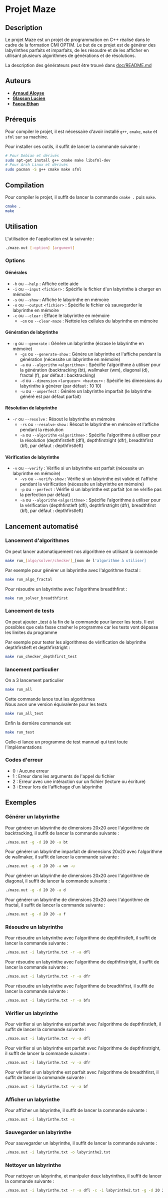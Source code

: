 # Projet Maze

## Description

Le projet Maze est un projet de programmation en C++ réalisé dans le cadre de la formation CMI OPTIM.
Le but de ce projet est de générer des labyrinthes parfaits et imparfaits, de les résoudre et de les afficher en utilisant plusieurs algorithmes de générations et de résolutions.

La description des générateurs peut être trouvé dans [doc/README.md](doc/README/md)

## Auteurs

- [**Arnaud Aloyse**](https://github.com/aloyse33)
- [**Glasson Lucien**](https://github.com/lulu-froid)
- [**Facca Ethan**](https://github.com/untypequicode)

## Prérequis

Pour compiler le projet, il est nécessaire d'avoir installé `g++`, `cmake`, `make` et `sfml` sur sa machine.

Pour installer ces outils, il suffit de lancer la commande suivante :
```bash
# Pour Debian et dérivés
sudo apt-get install g++ cmake make libsfml-dev
# Pour Arch Linux et dérivés
sudo pacman -S g++ cmake make sfml
```

## Compilation

Pour compiler le projet, il suffit de lancer la commande `cmake .` puis `make`.

```bash
cmake .
make
```

## Utilisation

L'utilisation de l'application est la suivante :

```bash
./maze.out [-option] [argument]
```

### Options

#### Générales

* `-h` ou `--help` : Affiche cette aide
* `-i` ou `--input` `<fichier>` : Spécifie le fichier d'un labyrinthe à charger en mémoire
* `-s` ou `--show` : Affiche le labyrinthe en mémoire
* `-o` ou `--output` `<fichier>` : Spécifie le fichier où sauvegarder le labyrinthe en mémoire
* `-c` ou `--clear` : Efface le labyrinthe en mémoire
  + `-cm` ou `--clear-maze` : Nettoie les cellules du labyrinthe en mémoire

#### Génération de labyrinthe

* `-g` ou `--generate` : Génère un labyrinthe (écrase le labyrinthe en mémoire)
  + `-gs` ou `--generate-show` : Génère un labyrinthe et l'affiche pendant la génération (nécessite un labyrinthe en mémoire)
  + `-a` ou `--algorithm` `<algorithme>` : Spécifie l'algorithme à utiliser pour la génération (backtracking (bt), wallmaker (wm), diagonal (d), fractal (f), par défaut : backtracking)
  + `-d` ou `--dimension` `<largueur> <hauteur>` : Spécifie les dimensions du labyrinthe à générer (par défaut : 10 10)
  + `-u` ou `--unperfect` : Génère un labyrinthe imparfait (le labyrinthe généré est par défaut parfait)

#### Résolution de labyrinthe

* `-r` ou `--resolve` : Résout le labyrinthe en mémoire
  + `-rs` ou `--resolve-show` : Résout le labyrinthe en mémoire et l'affiche pendant la résolution
  + `-a` ou `--algorithm` `<algorithme>` : Spécifie l'algorithme à utiliser pour la résolution (depthfirstleft (dfl), depthfirstright (dfr), breadthfirst (bf), par défaut : depthfirstleft)

#### Vérification de labyrinthe

* `-v` ou `--verify` : Vérifie si un labyrinthe est parfait (nécessite un labyrinthe en mémoire)
  + `-vs` ou `--verify-show` : Vérifie si un labyrinthe est valide et l'affiche pendant la vérification (nécessite un labyrinthe en mémoire)
  + `-p` ou `--perfect` : Vérifie si un labyrinthe est parfait (on ne vérifie pas la perfection par défaut)
  + `-a` ou `--algorithm` `<algorithme>` : Spécifie l'algorithme à utiliser pour la vérification (depthfirstleft (dfl), depthfirstright (dfr), breadthfirst (bf), par défaut : depthfirstleft)

## Lancement automatisé

### Lancement d'algorithmes

On peut lancer automatiquement nos algorithme en utilisant la commande
```bash
make run_[algo/solver/checker]_[nom de l'algorithme à utiliser]
```
Par exemple pour générer un labyrinthe avec l'algorithme fractal :
```bash
make run_algo_fractal
```
Pour résoudre un labyrinthe avec l'algorithme breadthfirst :
```bash
make run_solver_breadthfirst
```

### Lancement de tests

On peut ajouter _test à la fin de la commande pour lancer les tests. Il est possibles
que cela fasse crasher le programme car les tests vont dépasse les limites du programme

Par exemple pour tester les algorithmes de vérification de labyrinthe depthfirstleft et depthfirstright :
```bash
make run_checker_depthfirst_test
```
### lancement particulier

On a 3 lancement particulier
```bash
make run_all
```
Cette commande lance tout les algorithmes \
Nous avon une version équivalente pour les tests
```bash
make run_all_test
```
Enfin la dernière commande est
```bash
make run_test
```
Celle-ci lance un programme de test mannuel qui test toute l'implémentations

### Codes d'erreur

- 0 : Aucune erreur
- 1 : Erreur dans les arguments de l'appel du fichier
- 2 : Erreur avec une intéraction sur un fichier (lecture ou écriture)
- 3 : Erreur lors de l'affichage d'un labyrinthe

## Exemples

### Générer un labyrinthe

Pour générer un labyrinthe de dimensions 20x20 avec l'algorithme de backtracking, il suffit de lancer la commande suivante :
```bash
./maze.out -g -d 20 20 -a bt
```

Pour générer un labyrinthe imparfait de dimensions 20x20 avec l'algorithme de wallmaker, il suffit de lancer la commande suivante :
```bash
./maze.out -g -d 20 20 -a wm -u
```

Pour générer un labyrinthe de dimensions 20x20 avec l'algorithme de diagonal, il suffit de lancer la commande suivante :
```bash
./maze.out -g -d 20 20 -a d
```

Pour générer un labyrinthe de dimensions 20x20 avec l'algorithme de fractal, il suffit de lancer la commande suivante :
```bash
./maze.out -g -d 20 20 -a f
```

### Résoudre un labyrinthe

Pour résoudre un labyrinthe avec l'algorithme de depthfirstleft, il suffit de lancer la commande suivante :
```bash
./maze.out -i labyrinthe.txt -r -a dfl
```

Pour résoudre un labyrinthe avec l'algorithme de depthfirstright, il suffit de lancer la commande suivante :
```bash
./maze.out -i labyrinthe.txt -r -a dfr
```

Pour résoudre un labyrinthe avec l'algorithme de breadthfirst, il suffit de lancer la commande suivante :
```bash
./maze.out -i labyrinthe.txt -r -a bfs
```

### Vérifier un labyrinthe

Pour vérifier si un labyrinthe est parfait avec l'algorithme de depthfirstleft, il suffit de lancer la commande suivante :
```bash
./maze.out -i labyrinthe.txt -v -a dfl
```

Pour vérifier si un labyrinthe est parfait avec l'algorithme de depthfirstright, il suffit de lancer la commande suivante :
```bash
./maze.out -i labyrinthe.txt -v -a dfr
```

Pour vérifier si un labyrinthe est parfait avec l'algorithme de breadthfirst, il suffit de lancer la commande suivante :
```bash
./maze.out -i labyrinthe.txt -v -a bf
```

### Afficher un labyrinthe

Pour afficher un labyrinthe, il suffit de lancer la commande suivante :
```bash
./maze.out -i labyrinthe.txt -s
```

### Sauvegarder un labyrinthe

Pour sauvegarder un labyrinthe, il suffit de lancer la commande suivante :
```bash
./maze.out -i labyrinthe.txt -o labyrinthe2.txt
```

### Nettoyer un labyrinthe

Pour nettoyer un labyrinthe, et manipuler deux labyrinthes, il suffit de lancer la commande suivante :
```bash
./maze.out -i labyrinthe.txt -r -a dfl -c -i labyrinthe2.txt -g -d 20 20 -a bt
```

